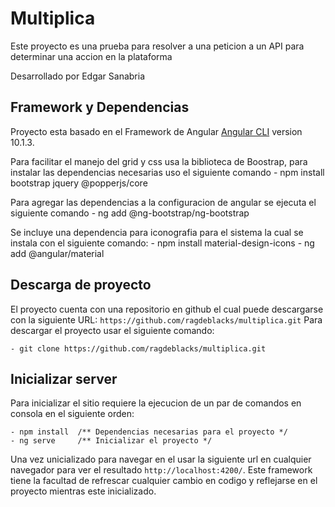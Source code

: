 # Multiplica
Este proyecto es una prueba para resolver a una peticion a un API para determinar una accion en la plataforma 

Desarrollado por Edgar Sanabria 

## Framework y Dependencias 

Proyecto esta basado en el Framework de Angular [Angular CLI](https://github.com/angular/angular-cli) version 10.1.3.

Para facilitar el manejo del grid y css usa la biblioteca de Boostrap, para instalar las dependencias necesarias uso el siguiente comando 
    - npm install bootstrap jquery @popperjs/core

Para agregar las dependencias a la configuracion de angular se ejecuta el siguiente comando 
    - ng add @ng-bootstrap/ng-bootstrap

Se incluye una dependencia para iconografia para el sistema la cual se instala con el siguiente comando:
    - npm install material-design-icons
    - ng add @angular/material

## Descarga de proyecto

El proyecto cuenta con una repositorio en github el cual puede descargarse con la siguiente URL: `https://github.com/ragdeblacks/multiplica.git`
Para descargar el proyecto usar el siguiente comando:

    - git clone https://github.com/ragdeblacks/multiplica.git

## Inicializar server

Para inicializar el sitio requiere la ejecucion de un par de comandos en consola en el siguiente orden: 

    - npm install  /** Dependencias necesarias para el proyecto */
    - ng serve     /** Inicializar el proyecto */

Una vez unicializado para navegar en el usar la siguiente url en cualquier navegador para ver el resultado `http://localhost:4200/`. 
Este framework tiene la facultad de refrescar cualquier cambio en codigo y reflejarse en el proyecto mientras este inicializado.


